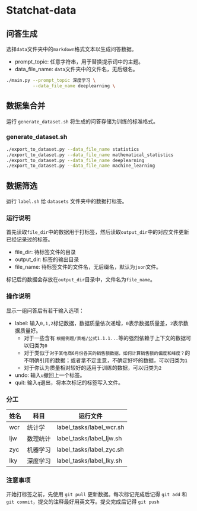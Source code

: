 # Statchat-data

## 问答生成

选择`data`文件夹中的`markdown`格式文本以生成问答数据。

- prompt_topic: 任意字符串，用于替换提示词中的主题。
- data_file_name: `data`文件夹中的文件名，无后缀名。

```bash
./main.py --prompt_topic 深度学习 \
          --data_file_name deeplearning \
```

## 数据集合并

运行 `generate_dataset.sh` 将生成的问答存储为训练的标准格式。

### generate_dataset.sh
```bash
./export_to_dataset.py --data_file_name statistics
./export_to_dataset.py --data_file_name mathematical_statistics
./export_to_dataset.py --data_file_name deeplearning
./export_to_dataset.py --data_file_name machine_learning 
```

## 数据筛选

运行 `label.sh` 给 `datasets` 文件夹中的数据打标签。

### 运行说明
首先读取`file_dir`中的数据用于打标签，然后读取`output_dir`中的对应文件更新已经记录过的标签。

- file_dir: 待标签文件的目录
- output_dir: 标签的输出目录
- file_name: 待标签文件的文件名，无后缀名，默认为`json`文件。

标记后的数据会存放在`output_dir`目录中，文件名为`file_name`。

### 操作说明
显示一组问答后有若干输入选项：
- label: 输入`0,1,2`标记数据，数据质量依次递增，`0`表示数据质量差，`2`表示数据质量好。
    - 对于一些含有 `根据例题/表格/公式1.1.1...`等的强烈依赖于上下文的数据可以归类为`0`
    - 对于类似于`对于某电商6月份各天的销售额数据，如何计算销售额的偏度和峰度？`的不明确引用的数据；或者拿不定主意，不确定好坏的数据，可以归类为`1`
    - 对于你认为质量相对较好的适用于训练的数据，可以归类为`2`
- undo: 输入`u`撤回上一个标签。
- quit: 输入`q`退出，将本次标记的标签写入文件。

### 分工

|姓名|科目|运行文件|
|---|---|---|
wcr|统计学|label_tasks/label_wcr.sh|
ljw|数理统计|label_tasks/label_ljw.sh|
zyc|机器学习|label_tasks/label_zyc.sh|
lky|深度学习|label_tasks/label_lky.sh|

### 注意事项

开始打标签之前，先使用 `git pull` 更新数据。每次标记完成后记得 `git add` 和 `git commit`，提交的注释最好用英文写。提交完成后记得 `git push`
